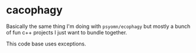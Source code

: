 # cacophagy

Basically the same thing I'm doing with `psyomn/ecophagy` but mostly a
bunch of fun c++ projects I just want to bundle together.

This code base uses exceptions.
